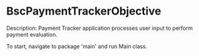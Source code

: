 # BscPaymentTrackerObjective

Description:
Payment Tracker application processes user input to perform payment evaluation.

To start, navigate to package 'main' and run Main class. 
